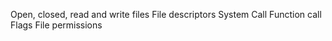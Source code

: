 Open, closed, read and write files
File descriptors
System Call
Function call
Flags
File permissions
